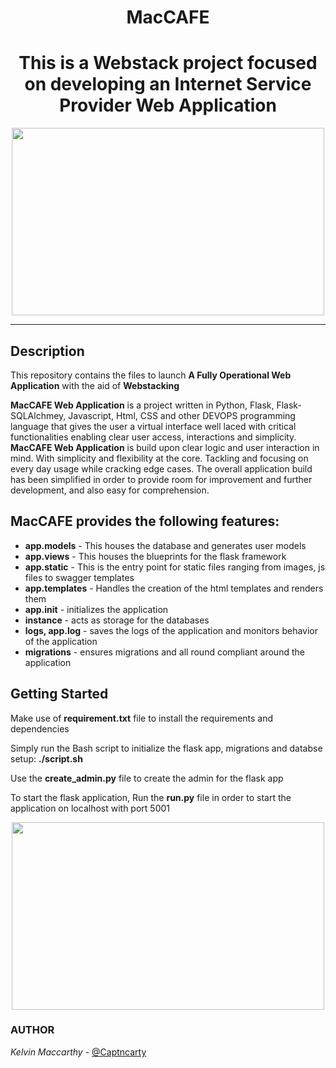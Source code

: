 <h1 align="center">MacCAFE</h1>
<h1 align="center">This is a Webstack project focused on developing an Internet Service Provider Web Application</h1>
<p align ="center">
    <img width="500" height="300" src="static/img/cap2.png">
</p>

---------
## Description

This repository contains the files to launch **A Fully Operational Web Application** with the aid of **Webstacking**

**MacCAFE Web Application** is a project written in Python, Flask, Flask-SQLAlchmey, Javascript, Html, CSS and other DEVOPS programming language that gives the user a virtual interface well laced with critical functionalities enabling clear user access, interactions and simplicity. **MacCAFE Web Application** is build upon clear logic and user interaction in mind. With simplicity and flexibility at the core. Tackling and focusing on every day usage while cracking edge cases. The overall application build has been simplified in order to provide room for improvement and further development, and also easy for comprehension.

## MacCAFE provides the following features:

* **app.models** - This houses the database and generates user models
* **app.views** - This houses the blueprints for the flask framework
* **app.static** - This is the entry point for static files ranging from images, js files to swagger templates
* **app.templates** - Handles the creation of the html templates and renders them
* **app.__init__** - initializes the application
* **instance** - acts as storage for the databases
* **logs, app.log** - saves the logs of the application and monitors behavior of the application
* **migrations** - ensures migrations and all round compliant around the application

## Getting Started

Make use of <b>requirement.txt</b> file to install the requirements and dependencies

Simply run the Bash script to initialize the flask app, migrations and databse setup: <b>./script.sh</b>

Use the <b>create_admin.py</b> file to create the admin for the flask app

To start the flask application, Run the <b>run.py</b> file in order to start the application on localhost with port 5001


<p align ="center">
    <img width="500" height="300" src="static/img/maccafe.png">
</p>

### AUTHOR
*Kelvin Maccarthy* - [@Captncarty](https://github.com/Captncarty)
